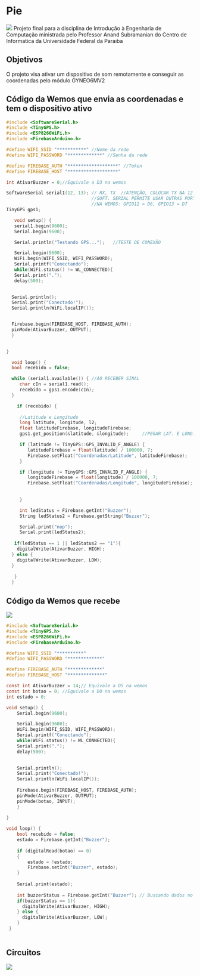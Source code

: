 # Pie

![](https://github.com/dlrds/Pie/blob/master/Imagens/logo.jpg)
Projeto final para a disciplina de Introdução à Engenharia de Computação ministrada pelo Professor Anand Subramanian do Centro de Informatica da Universidade Federal da Paraıba

## Objetivos

O  projeto visa ativar um dispositivo de som remotamente e conseguir as coordenadas pelo módulo GYNEO6MV2


## Código da Wemos que envia as coordenadas e tem o dispositivo ativo
```c
#include <SoftwareSerial.h>
#include <TinyGPS.h>
#include <ESP8266WiFi.h>
#include <FirebaseArduino.h>

#define WIFI_SSID "***********" //Nome da rede
#define WIFI_PASSWORD "*************" //Senha da rede

#define FIREBASE_AUTH "*******************" //Token
#define FIREBASE_HOST "*******************"

int AtivarBuzzer = 0;//Equivale a D3 na wemos

SoftwareSerial serial1(12, 13); // RX, TX  //ATENÇÃO, COLOCAR TX NA 12 E RX NA 13
                                //SOFT. SERIAL PERMITE USAR OUTRAS PORTAS SEM SER A TX E RX 
                                //NA WEMOS: GPIO12 = D6, GPIO13 = D7
TinyGPS gps1;

   void setup() {
   serial1.begin(9600);
   Serial.begin(9600);

   Serial.println("Testando GPS...");   //TESTE DE CONEXÃO

   Serial.begin(9600);
   WiFi.begin(WIFI_SSID, WIFI_PASSWORD);
   Serial.printf("Conectando");
   while(WiFi.status() != WL_CONNECTED){
   Serial.print(".");
   delay(500);

    
  Serial.println();
  Serial.print("Conectado!");
  Serial.println(WiFi.localIP());


  Firebase.begin(FIREBASE_HOST, FIREBASE_AUTH);
  pinMode(AtivarBuzzer, OUTPUT);
  }
    

}

  void loop() {
  bool recebido = false;

  while (serial1.available()) { //AO RECEBER SINAL
     char cIn = serial1.read();
     recebido = gps1.encode(cIn);
  }

    if (recebido) {
     
     //Latitude e Longitude
     long latitude, longitude, l2;
     float latitudeFirebase, longitudeFirebase;
     gps1.get_position(&latitude, &longitude);     //PEGAR LAT. E LONG.

     if (latitude != TinyGPS::GPS_INVALID_F_ANGLE) {
        latitudeFirebase = float(latitude) / 100000, 7;
        Firebase.setFloat("Coordenadas/Latitude", latitudeFirebase);  
     }

     if (longitude != TinyGPS::GPS_INVALID_F_ANGLE) {
        longitudeFirebase = float(longitude) / 100000, 7;
        Firebase.setFloat("Coordenadas/Longitude", longitudeFirebase);    
   
    
     }

     int ledStatus = Firebase.getInt("Buzzer");
     String ledStatus2 = Firebase.getString("Buzzer");

     Serial.print("nop");
     Serial.print(ledStatus2);
     
   if(ledStatus == 1 || ledStatus2 == "1"){
    digitalWrite(AtivarBuzzer, HIGH);
  } else {
    digitalWrite(AtivarBuzzer, LOW);
  }
  
   }
  } 
```
## Código da Wemos que recebe
![](https://github.com/dlrds/Pie/blob/master/Imagens/Circuito.png)

```c
#include <SoftwareSerial.h>
#include <TinyGPS.h>
#include <ESP8266WiFi.h>
#include <FirebaseArduino.h>

#define WIFI_SSID "**********"
#define WIFI_PASSWORD "*************"

#define FIREBASE_AUTH "*************"
#define FIREBASE_HOST "**************"

const int AtivarBuzzer = 14;// Equivale a D5 na wemos
const int botao = 0; //Equivale a D0 na wemos
int estado = 0;

void setup() {
    Serial.begin(9600);

    Serial.begin(9600);
    WiFi.begin(WIFI_SSID, WIFI_PASSWORD);
    Serial.printf("Conectando");
    while(WiFi.status() != WL_CONNECTED){
    Serial.print(".");
    delay(500);

    
    Serial.println();
    Serial.print("Conectado!");
    Serial.println(WiFi.localIP());
  
    Firebase.begin(FIREBASE_HOST, FIREBASE_AUTH);
    pinMode(AtivarBuzzer, OUTPUT);
    pinMode(botao, INPUT); 
    }
  
}

void loop() {
    bool recebido = false;  
    estado = Firebase.getInt("Buzzer");
    
    if (digitalRead(botao) == 0)
    {
        estado = !estado;
        Firebase.setInt("Buzzer", estado); 
    }
           
    Serial.print(estado); 
  
    int buzzerStatus = Firebase.getInt("Buzzer"); // Buscando dados no servidor
    if(buzzerStatus == 1){
      digitalWrite(AtivarBuzzer, HIGH);
    } else {
      digitalWrite(AtivarBuzzer, LOW);
    }
 }
   
```

## Circuitos
![](https://github.com/dlrds/Pie/blob/master/Imagens/Circuito.png)
